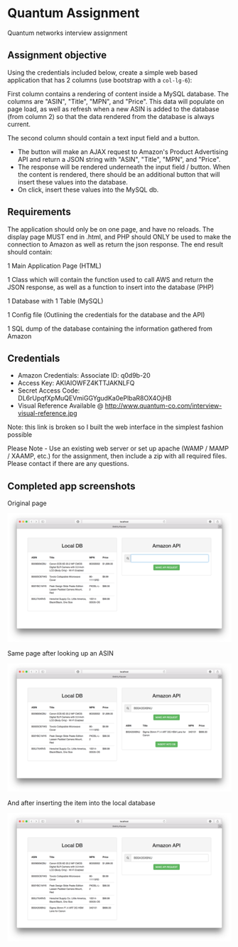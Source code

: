 # Quantum Assignment

Quantum networks interview assignment

## Assignment objective

Using the credentials included below, create a simple web based application that has 2 columns (use bootstrap with a `col-lg-6`): 

First column contains a rendering of content inside a MySQL database. The columns are "ASIN", "Title", "MPN", and "Price". This data will populate on page load, as well as refresh when a new ASIN is added to the database (from column 2) so that the data rendered from the database is always current. 

The second column should contain a text input field and a button.
 - The button will make an AJAX request to Amazon's Product Advertising API and return a JSON string with "ASIN", "Title", "MPN", and "Price".
 - The response will be rendered underneath the input field / button. When the content is rendered, there should be an additional button that will insert these values into the database.
 - On click, insert these values into the MySQL db.

## Requirements

The application should only be on one page, and have no reloads. The display page MUST end in .html, and PHP should ONLY be used to make the connection to Amazon as well as return the json response. The end result should contain: 

1 Main Application Page (HTML)

1 Class which will contain the function used to call AWS and return the JSON response, as well as a function to insert into the database (PHP)

1 Database with 1 Table (MySQL)

1 Config file (Outlining the credentials for the database and the API)

1 SQL dump of the database containing the information gathered from Amazon

## Credentials

- Amazon Credentials: Associate ID: q0d9b-20
- Access Key: AKIAIOWFZ4KTTJAKNLFQ
- Secret Access Code: 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
- Visual Reference Available @ http://www.quantum-co.com/interview-visual-reference.jpg

Note: this link is broken so I built the web interface in the simplest fashion possible

Please Note - Use an existing web server or set up apache (WAMP / MAMP / XAAMP, etc.) for the assignment, then include a zip with all required files. Please contact if there are any questions.

## Completed app screenshots

Original page

![alt text](https://github.com/dmitriyklyuzov/quantum/blob/master/screenshot1.png?raw=true "Screenshot 1")

Same page after looking up an ASIN

![alt text](https://github.com/dmitriyklyuzov/quantum/blob/master/screenshot2.png?raw=true "Screenshot 2")

And after inserting the item into the local database

![alt text](https://github.com/dmitriyklyuzov/quantum/blob/master/screenshot3.png?raw=true "Screenshot 3")

